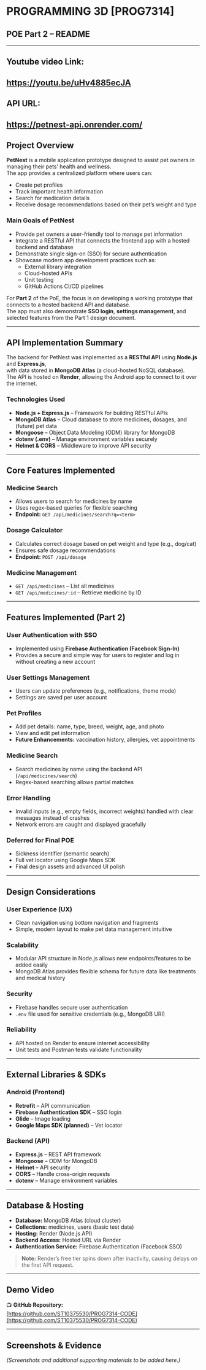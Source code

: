 # PROGRAMMING 3D [PROG7314]
## POE Part 2 – README

---
## Youtube video Link:
https://youtu.be/uHv4885ecJA
---
## API URL:
https://petnest-api.onrender.com/
---
## Project Overview

**PetNest** is a mobile application prototype designed to assist pet owners in managing their pets’ health and wellness.  
The app provides a centralized platform where users can:

- Create pet profiles  
- Track important health information  
- Search for medication details  
- Receive dosage recommendations based on their pet’s weight and type  

### Main Goals of PetNest

- Provide pet owners a user-friendly tool to manage pet information  
- Integrate a RESTful API that connects the frontend app with a hosted backend and database  
- Demonstrate single sign-on (SSO) for secure authentication  
- Showcase modern app development practices such as:
  - External library integration  
  - Cloud-hosted APIs  
  - Unit testing  
  - GitHub Actions CI/CD pipelines  

For **Part 2** of the PoE, the focus is on developing a working prototype that connects to a hosted backend API and database.  
The app must also demonstrate **SSO login**, **settings management**, and selected features from the Part 1 design document.

---

## API Implementation Summary

The backend for PetNest was implemented as a **RESTful API** using **Node.js** and **Express.js**,  
with data stored in **MongoDB Atlas** (a cloud-hosted NoSQL database).  
The API is hosted on **Render**, allowing the Android app to connect to it over the internet.

### Technologies Used

- **Node.js + Express.js** – Framework for building RESTful APIs  
- **MongoDB Atlas** – Cloud database to store medicines, dosages, and (future) pet data  
- **Mongoose** – Object Data Modeling (ODM) library for MongoDB  
- **dotenv (.env)** – Manage environment variables securely  
- **Helmet & CORS** – Middleware to improve API security  

---

## Core Features Implemented

### Medicine Search
- Allows users to search for medicines by name  
- Uses regex-based queries for flexible searching  
- **Endpoint:** `GET /api/medicines/search?q=<term>`

### Dosage Calculator
- Calculates correct dosage based on pet weight and type (e.g., dog/cat)  
- Ensures safe dosage recommendations  
- **Endpoint:** `POST /api/dosage`

### Medicine Management
- `GET /api/medicines` – List all medicines  
- `GET /api/medicines/:id` – Retrieve medicine by ID  

---

## Features Implemented (Part 2)

### User Authentication with SSO
- Implemented using **Firebase Authentication (Facebook Sign-In)**  
- Provides a secure and simple way for users to register and log in without creating a new account  

### User Settings Management
- Users can update preferences (e.g., notifications, theme mode)  
- Settings are saved per user account  

### Pet Profiles
- Add pet details: name, type, breed, weight, age, and photo  
- View and edit pet information  
- **Future Enhancements:** vaccination history, allergies, vet appointments  

### Medicine Search
- Search medicines by name using the backend API (`/api/medicines/search`)  
- Regex-based searching allows partial matches  

### Error Handling
- Invalid inputs (e.g., empty fields, incorrect weights) handled with clear messages instead of crashes  
- Network errors are caught and displayed gracefully  

### Deferred for Final POE
- Sickness identifier (semantic search)  
- Full vet locator using Google Maps SDK  
- Final design assets and advanced UI polish  

---

## Design Considerations

### User Experience (UX)
- Clean navigation using bottom navigation and fragments  
- Simple, modern layout to make pet data management intuitive  

### Scalability
- Modular API structure in Node.js allows new endpoints/features to be added easily  
- MongoDB Atlas provides flexible schema for future data like treatments and medical history  

### Security
- Firebase handles secure user authentication  
- `.env` file used for sensitive credentials (e.g., MongoDB URI)  

### Reliability
- API hosted on Render to ensure internet accessibility  
- Unit tests and Postman tests validate functionality  

---

## External Libraries & SDKs

### Android (Frontend)
- **Retrofit** – API communication  
- **Firebase Authentication SDK** – SSO login  
- **Glide** – Image loading  
- **Google Maps SDK (planned)** – Vet locator  

### Backend (API)
- **Express.js** – REST API framework  
- **Mongoose** – ODM for MongoDB  
- **Helmet** – API security  
- **CORS** – Handle cross-origin requests  
- **dotenv** – Manage environment variables  

---

## Database & Hosting

- **Database:** MongoDB Atlas (cloud cluster)  
- **Collections:** medicines, users (basic test data)  
- **Hosting:** Render (Node.js API)  
- **Backend Access:** Hosted URL via Render  
- **Authentication Service:** Firebase Authentication (Facebook SSO)  

> **Note:** Render’s free tier spins down after inactivity, causing delays on the first API request.

---

## Demo Video

📺 **GitHub Repository:**  
[https://github.com/ST10375530/PROG7314-CODE](https://github.com/ST10375530/PROG7314-CODE)

---

## Screenshots & Evidence

*(Screenshots and additional supporting materials to be added here.)*
